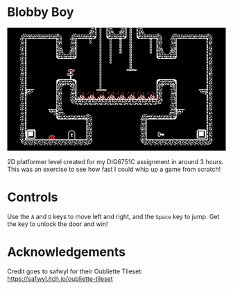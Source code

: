 # Blobby Boy
[![](https://github.com/jordansmithsgames/jordansmithsgames/blob/main/readmes/blobbyboy/blobby.gif)](https://jordansmithsgames.github.io/BlobbyBoy/)

2D platformer level created for my DIG6751C assignment in around 3 hours. This was an exercise to see how fast I could whip up a game from scratch!

# Controls
Use the `A` and `D` keys to move left and right, and the `Space` key to jump.
Get the key to unlock the door and win!

# Acknowledgements
Credit goes to safwyl for their Oubliette Tileset: https://safwyl.itch.io/oubliette-tileset
